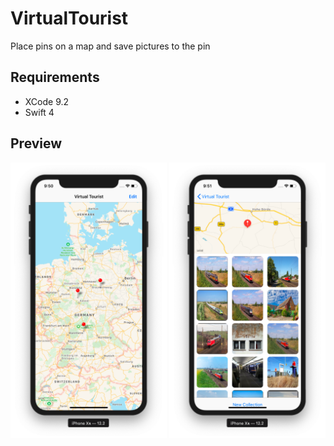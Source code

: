 # VirtualTourist
Place pins on a map and save pictures to the pin

## Requirements
- XCode 9.2
- Swift 4

## Preview

<img src="https://github.com/PaulForstner/VirtualTourist/blob/master/Screenshots/MapScreen.png" width="250">
<img src="https://github.com/PaulForstner/VirtualTourist/blob/master/Screenshots/PinScreen.png" width="250">
